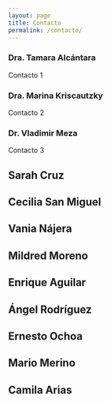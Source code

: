 ```yaml
---
layout: page
title: Contacto
permalink: /contacto/
---
```


### Dra. Tamara Alcántara
Contacto 1

### Dra. Marina Kriscautzky 

Contacto 2

### Dr. Vladimir Meza

Contacto 3

## Sarah Cruz
## Cecilia San Miguel
## Vania Nájera
## Mildred Moreno
## Enrique Aguilar
## Ángel Rodríguez
## Ernesto Ochoa
## Mario Merino
## Camila Arias 


